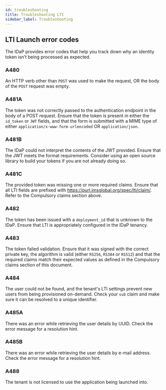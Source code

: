 ```yaml
---
id: troubleshooting
title: Troubleshooting LTI
sidebar_label: Troubleshooting
---
```


## LTI Launch error codes

The IDaP provides error codes that help you track down why an identity token isn’t being processed as expected. 

### A480

An HTTP verb other than `POST` was used to make the request, OR the body of the `POST` request was empty.

### A481A

The token was not correctly passed to the authentication endpoint in the body of a POST request. Ensure that the token is present in either the `id_token` or `JWT` fields, and that the form is submitted with a MIME type of either `application/x-www-form-urlencoded` OR `application/json`.

### A481B

The IDaP could not interpret the contents of the JWT provided. Ensure that the JWT meets the format requirements. Consider using an open source library to build your tokens if you are not already doing so.

### A481C

The provided token was missing one or more required claims. Ensure that all LTI fields are prefixed with https://purl.imsglobal.org/spec/lti/claim/. Refer to the Compulsory claims section above.

### A482

The token has been issued with a `deployment_id` that is unknown to the IDaP. Ensure that LTI is appropriately configured in the IDaP tenancy.

### A483

The token failed validation. Ensure that it was signed with the correct private key, the algorithm is valid (either `RS256`, `RS384` or `RS512`) and that the required claims match their expected values as defined in the Compulsory claims section of this document.

### A484

The user could not be found, and the tenant's LTI settings prevent new users from being provisioned on-demand. Check your `sub` claim and make sure it can be resolved to a unique identifier.

### A485A

There was an error while retrieving the user details by UUID. Check the error message for a resolution hint.

### A485B

There was an error while retrieving the user details by e-mail address. Check the error message for a resolution hint.

### A488

The tenant is not licensed to use the application being launched into.